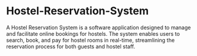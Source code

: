 # Hostel-Reservation-System
A Hostel Reservation System is a software application designed to manage and facilitate online bookings for hostels. The system enables users to search, book, and pay for hostel rooms in real-time, streamlining the reservation process for both guests and hostel staff.
